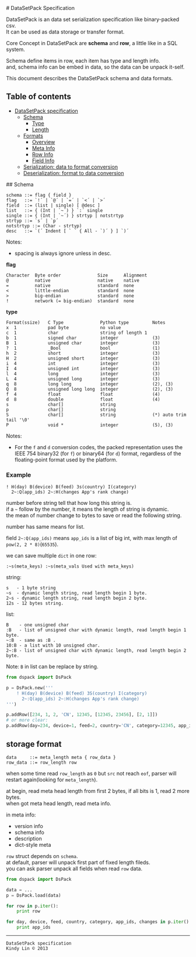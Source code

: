 <a name="start"/>
# DataSetPack Specification

DataSetPack is an data set serialization specification like binary-packed csv.<br>
It can be used as data storage or transfer format.

Core Concept in DataSetPack are **schema** and **row**, a little like in a SQL system.

Schema define items in row, each item has type and length info.<br>
and, schema info can be embed in data, so the data can be unpack it-self.

This document describes the DataSetPack schema and data formats.

## Table of contents

* [DataSetPack specification](#start)
  * [Schema](#schema)
      * [Type](#schema-type)
      * [Length](#schema-length)
  * [Formats](#formats)
      * [Overview](#formats-overview)
      * [Meta Info](#formats-meta)
      * [Row Info](#formats-row)
      * [Field Info](#formats-field)
  * [Serialization: data to format conversion](#serialization)
  * [Deserialization: format to data conversion](#deserialization)

<a name="schema"/>
## Schema

```
schema ::= flag { field }
flag   ::= `!´ | `@´ | `=´ | `<´ | `>´
field  ::= (list | single) [ @desc ]
list   ::= { (Int | `~´) } `:´ single
single ::= { (Int | `~´) } strtyp | notstrtyp
strtyp ::= `s´ | `p´
notstrtyp ::= (Char - strtyp)
desc   ::= `(´ Indent [ ` ´ { All - `)´ } ] `)´
```

Notes:

* spacing is always ignore unless in desc.


**flag**

```
Character  Byte order              Size      Alignment
@          native                  native    native
=          native                  standard  none
<          little-endian           standard  none
>          big-endian              standard  none
!          network (= big-endian)  standard  none
```

**type**

```
Format(ssize)   C Type              Python type         Notes
x  1            pad byte            no value             
c  1            char                string of length 1   
b  1            signed char         integer             (3)
B  1            unsigned char       integer             (3)
?  1            _Bool               bool                (1)
h  2            short               integer             (3)
H  2            unsigned short      integer             (3)
i  4            int                 integer             (3)
I  4            unsigned int        integer             (3)
l  4            long                integer             (3)
L  4            unsigned long       integer             (3)
q  8            long long           integer             (2), (3)
Q  8            unsigned long long  integer             (2), (3)
f  4            float               float               (4)
d  8            double              float               (4)
s               char[]              string               
p               char[]              string               
S               char[]              string              (*) auto trim tail '\0'
P               void *              integer             (5), (3)
```

Notes:

* For the `f` and `d` conversion codes, the packed representation uses the IEEE 754 binary32 (for `f`) or binary64 (for `d`) format,
  regardless of the floating-point format used by the platform.


### Example

```
! H(day) B(device) B(feed) 3s(country) I(category)
  2~:Q(app_ids) 2~:H(changes App's rank change)
```

number before string tell that how long this string is.<br>
if a `~` follow by the number, it means the length of string is dynamic.<br>
the mean of number change to bytes to save or read the following string.

number has same means for list.

field `2~:Q(app_ids)` means `app_ids` is a list of big int, with max length of `pow(2, 2 * 8)`(`65535`).

we can save multiple `dict` in one row:

`:~s(meta_keys) :~s(meta_vals Used with meta_keys)`


string:

```
s   - 1 byte string
~s  - dynamic length string, read length begin 1 byte.
2~s - dynamic length string, read length begin 2 byte.
12s - 12 bytes string.
```

list:

```
B    - one unsigned char
:B   - list of unsigned char with dynamic length, read length begin 1 byte.
~:B  - same as :B .
10:B - a list with 10 unsigned char.
2~:B - list of unsigned char with dynamic length, read length begin 2 byte.
```

Note: `B` in list can be replace by string.

``` python
from dspack import DsPack

p = DsPack.new('''
    ! H(day) B(device) B(feed) 3S(country) I(category)
      2~:Q(app_ids) 2~:H(changes App's rank change)
''')

p.addRow([234, 1, 2, 'CN', 12345, [12345, 23456], [2, 1]])
# or more clear:
p.addRow(day=234, device=1, feed=2, country='CN', category=12345, app_ids=[12345, 23456], changes=[2, 1])
```


## storage format

```
data     ::= meta_length meta { row_data }
row_data ::= row_length row
```

when some time read `row_length` as `0` but `src` not reach `eof`, parser will restart again(looking for `meta_length`).

at begin, read meta head length from first 2 bytes, if all bits is 1, read 2 more bytes.<br>
when got meta head length, read meta info.

in meta info:

* version info
* schema info
* description
* dict-style meta


`row` struct depends on `schema`.<br>
at default, parser will unpack first part of fixed length fileds.<br>
you can ask parser unpack all fields when read `row` data.

``` python
from dspack import DsPack

data = ...
p = DsPack.load(data)

for row in p.iter():
    print row

for day, device, feed, country, category, app_ids, changes in p.iter():
    print app_ids

```

___

    DataSetPack specification
    Kindy Lin © 2013

